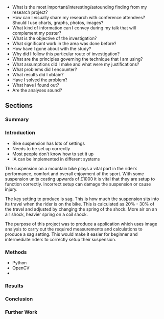  - What is the most important/interesting/astounding finding from my research project?
 - How can I visually share my research with conference attendees? Should I use charts, graphs, photos, images?
 - What kind of information can I convey during my talk that will complement my poster?
 - What is the objective of the investigation?
 - What significant work in the area was done before?
 - How have I gone about with the study?
 - Why did I follow this particular route of investigation?
 - What are the principles governing the technique that I am using?
 - What assumptions did I make and what were my justifications?
 - What problems did I encounter?
 - What results did I obtain?
 - Have I solved the problem?
 - What have I found out?
 - Are the analyses sound?

## Sections
### Summary

### Introduction
 - Bike suspension has lots of settings
 - Needs to be set up correctly
 - Most people don't know how to set it up
 - IA can be implemented in different systems

The suspension on a mountain bike plays a vital part in the rider’s performance, comfort and overall enjoyment of the sport. With some suspension units costing upwards of £1000 it is vital that they are setup to function correctly. Incorrect setup can damage the suspension or cause injury.

The key setting to produce is sag. This is how much the suspension sits into its travel when the rider is on the bike. This is calculated as 20% - 30% of the travel and adjusted by changing the spring of the shock. More air on an air shock, heavier spring on a coil shock.

The purpose of this project was to produce a application which uses image analysis to carry out the required measurements and calculations to produce a sag setting. This would make it easier for beginner and intermediate riders to correctly setup their suspension.

### Methods
 - Python
 - OpenCV
 -

### Results

### Conclusion

### Further Work
